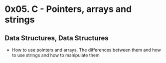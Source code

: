 # 0x05. C - Pointers, arrays and strings

## Data Structures, Data Structures

*  How to use pointers and arrays, The differences between them and how to use strings and how to manipulate them
